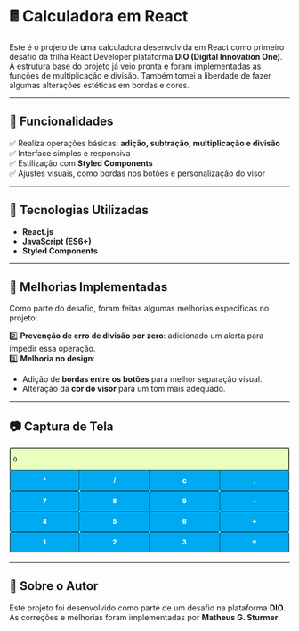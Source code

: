 # 🖩 Calculadora em React

Este é o projeto de uma calculadora desenvolvida em React como primeiro desafio da trilha React Developer plataforma **DIO (Digital Innovation One)**. A estrutura base do projeto já veio pronta e foram implementadas as funções de multiplicação e divisão. Também tomei a liberdade de fazer algumas alterações estéticas em bordas e cores.

---

## 🔹 Funcionalidades
✅ Realiza operações básicas: **adição, subtração, multiplicação e divisão**  
✅ Interface simples e responsiva  
✅ Estilização com **Styled Components**  
✅ Ajustes visuais, como bordas nos botões e personalização do visor  

---

## 🔧 Tecnologias Utilizadas
- **React.js**
- **JavaScript (ES6+)**
- **Styled Components**

---

## 📌 Melhorias Implementadas
Como parte do desafio, foram feitas algumas melhorias específicas no projeto:

2️⃣ **Prevenção de erro de divisão por zero**: adicionado um alerta para impedir essa operação.  
3️⃣ **Melhoria no design**:
   - Adição de **bordas entre os botões** para melhor separação visual.
   - Alteração da **cor do visor** para um tom mais adequado.

---

## 📷 Captura de Tela
![alt text](image.png)

---

## 📌 Sobre o Autor
Este projeto foi desenvolvido como parte de um desafio na plataforma **DIO**. As correções e melhorias foram implementadas por **Matheus G. Sturmer**.